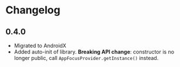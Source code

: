 # Changelog

## 0.4.0

- Migrated to AndroidX
- Added auto-init of library. **Breaking API change**: constructor is no longer public, call `AppFocusProvider.getInstance()` instead.

